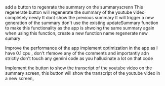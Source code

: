 add a button to regenrate the summary on the summaryscrenn This regenerate button will regenerate the summary of the youtube video completely newly It dont show the previous summary It will trigger a new generation of the summary don't use the existing updateSummary function to make this functionality as the app is shwoing the same summary again when using this function, create a new function name regenerate new sumary

Improve the performance of the app implement optimization in the app as I have 0.1 cpu , don't rfemove any of the comments and importantly adn strictly don't touch any gemini code as you hallucinate a lot on that code


Implement the button to show the transcript of the youtube video on the summary screen, this button will show the transcript of the youtube video in a new screen, 